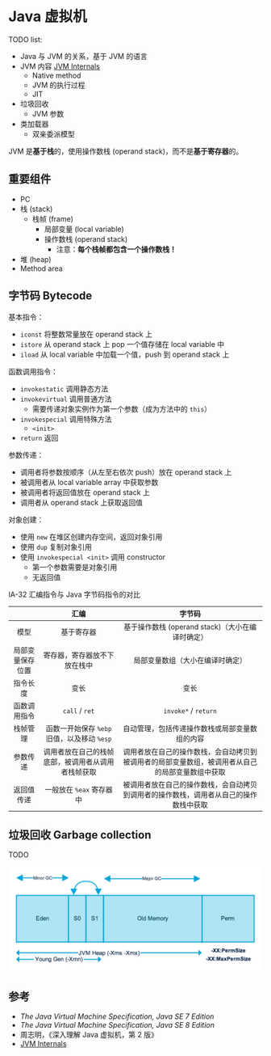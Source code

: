 # Java 虚拟机

TODO list:

+ Java 与 JVM 的关系，基于 JVM 的语言
+ JVM 内容 [JVM Internals](http://blog.jamesdbloom.com/JVMInternals.html)
  + Native method
  + JVM 的执行过程
  + JIT
+ 垃圾回收
  + JVM 参数
+ 类加载器
  + 双亲委派模型

JVM 是**基于栈**的，使用操作数栈 (operand stack)，而不是**基于寄存器**的。

## 重要组件

+ PC
+ 栈 (stack)
  + 栈帧 (frame)
    + 局部变量 (local variable)
    + 操作数栈 (operand stack)
      + 注意：**每个栈帧都包含一个操作数栈！**
+ 堆 (heap)
+ Method area

## 字节码 Bytecode

基本指令：

+ `iconst` 将整数常量放在 operand stack 上
+ `istore` 从 operand stack 上 pop 一个值存储在 local variable 中
+ `iload` 从 local variable 中加载一个值，push 到 operand stack 上

函数调用指令：

+ `invokestatic` 调用静态方法
+ `invokevirtual` 调用普通方法
  + 需要传递对象实例作为第一个参数（成为方法中的 `this`）
+ `invokespecial` 调用特殊方法
  + `<init>`
+ `return` 返回

参数传递：

+ 调用者将参数按顺序（从左至右依次 push）放在 operand stack 上
+ 被调用者从 local variable array 中获取参数
+ 被调用者将返回值放在 operand stack 上
+ 调用者从 operand stack 上获取返回值

对象创建：

+ 使用 `new` 在堆区创建内存空间，返回对象引用
+ 使用 `dup` 复制对象引用
+ 使用 `invokespecial <init>` 调用 constructor
  + 第一个参数需要是对象引用
  + 无返回值

IA-32 汇编指令与 Java 字节码指令的对比

| | 汇编 | 字节码 |
| :-: | :-: | :-: |
| 模型 | 基于寄存器 | 基于操作数栈 (operand stack)（大小在编译时确定）|
| 局部变量保存位置 | 寄存器，寄存器放不下放在栈中 | 局部变量数组（大小在编译时确定）|
| 指令长度 | 变长 | 变长 |
| 函数调用指令 | `call` / `ret` | `invoke*` / `return` |
| 栈帧管理 | 函数一开始保存 `%ebp` 旧值，以及移动 `%esp` | 自动管理，包括传递操作数栈或局部变量数组的内容 |
| 参数传递 | 调用者放在自己的栈帧底部，被调用者从调用者栈帧获取 | 调用者放在自己的操作数栈，会自动拷贝到被调用者的局部变量数组，被调用者从自己的局部变量数组中获取 |
| 返回值传递 | 一般放在 `%eax` 寄存器中 | 被调用者放在自己的操作数栈，会自动拷贝到调用者的操作数栈，调用者从自己的操作数栈中获取 |

## 垃圾回收 Garbage collection

TODO

![Java GC arguments](jvm/java-gc-args.png)

## 参考

+ _The Java Virtual Machine Specification, Java SE 7 Edition_
+ _The Java Virtual Machine Specification, Java SE 8 Edition_
+ 周志明，《深入理解 Java 虚拟机，第 2 版》
+ [JVM Internals](http://blog.jamesdbloom.com/JVMInternals.html)